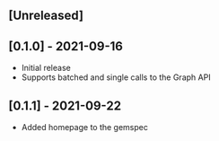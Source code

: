 ## [Unreleased]

## [0.1.0] - 2021-09-16
- Initial release
- Supports batched and single calls to the Graph API

## [0.1.1] - 2021-09-22
- Added homepage to the gemspec
